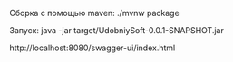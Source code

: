 Сборка с помощью maven:
./mvnw package

Запуск:
java -jar target/UdobniySoft-0.0.1-SNAPSHOT.jar

http://localhost:8080/swagger-ui/index.html
